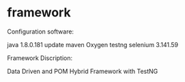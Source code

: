 # framework

Configuration software:

java 1.8.0.181 update
maven Oxygen
testng
selenium 3.141.59


Framework Discription:

Data Driven and POM Hybrid Framework with TestNG
